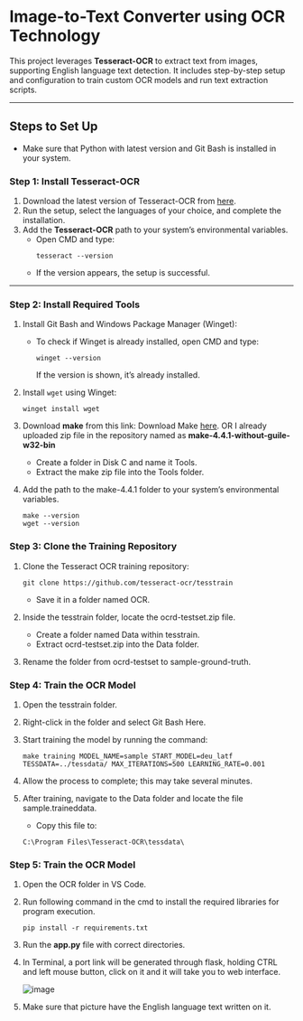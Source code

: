 # Image-to-Text Converter using OCR Technology  

This project leverages **Tesseract-OCR** to extract text from images, supporting English language text detection. It includes step-by-step setup and configuration to train custom OCR models and run text extraction scripts.  

---

## Steps to Set Up  

- Make sure that Python with latest version and Git Bash is installed in your system.
  
### Step 1: Install Tesseract-OCR  
1. Download the latest version of Tesseract-OCR from [here](https://github.com/UB-Mannheim/tesseract/wiki).  
2. Run the setup, select the languages of your choice, and complete the installation.  
3. Add the **Tesseract-OCR** path to your system’s environmental variables.  
   - Open CMD and type:  
     ```shell
     tesseract --version
     ```
   - If the version appears, the setup is successful.  

---

### Step 2: Install Required Tools  
1. Install Git Bash and Windows Package Manager (Winget):  
   - To check if Winget is already installed, open CMD and type:  
     ```shell
     winget --version
     ```  
     If the version is shown, it’s already installed.  

2. Install `wget` using Winget:  
   ```shell
   winget install wget
   ```

3. Download **make** from this link:
   Download Make [here](https://sourceforge.net/projects/ezwinports/files/make-4.4.1-without-guile-w32-bin.zip/download?use_mirror=cyfuture).
                                    OR
   I already uploaded zip file in the repository named as **make-4.4.1-without-guile-w32-bin**
   - Create a folder in Disk C and name it Tools.
   - Extract the make zip file into the Tools folder.

5. Add the path to the make-4.4.1 folder to your system’s environmental variables.
   ```shell
   make --version
   wget --version
   ```
   
### Step 3: Clone the Training Repository

1. Clone the Tesseract OCR training repository:
   ```shell
   git clone https://github.com/tesseract-ocr/tesstrain
   ```
   - Save it in a folder named OCR.

2. Inside the tesstrain folder, locate the ocrd-testset.zip file.
   - Create a folder named Data within tesstrain.
   - Extract ocrd-testset.zip into the Data folder.

3. Rename the folder from ocrd-testset to sample-ground-truth.

### Step 4: Train the OCR Model

1. Open the tesstrain folder.

2. Right-click in the folder and select Git Bash Here.

3. Start training the model by running the command:
   ```shell
   make training MODEL_NAME=sample START_MODEL=deu_latf TESSDATA=../tessdata/ MAX_ITERATIONS=500 LEARNING_RATE=0.001
   ```

4. Allow the process to complete; this may take several minutes.

5. After training, navigate to the Data folder and locate the file sample.traineddata.
   - Copy this file to:
   ```text
   C:\Program Files\Tesseract-OCR\tessdata\
   ```

### Step 5: Train the OCR Model

1. Open the OCR folder in VS Code.

2. Run following command in the cmd to install the required libraries for program execution.
   ```shell
   pip install -r requirements.txt
   ```

3. Run the **app.py** file with correct directories.

4. In Terminal, a port link will be generated through flask, holding CTRL and left mouse button, click on it and it will take you to web interface.

   ![image](https://github.com/user-attachments/assets/29cd72da-2f42-41d5-a212-f2ca07f84809)

5. Make sure that picture have the English language text written on it.
